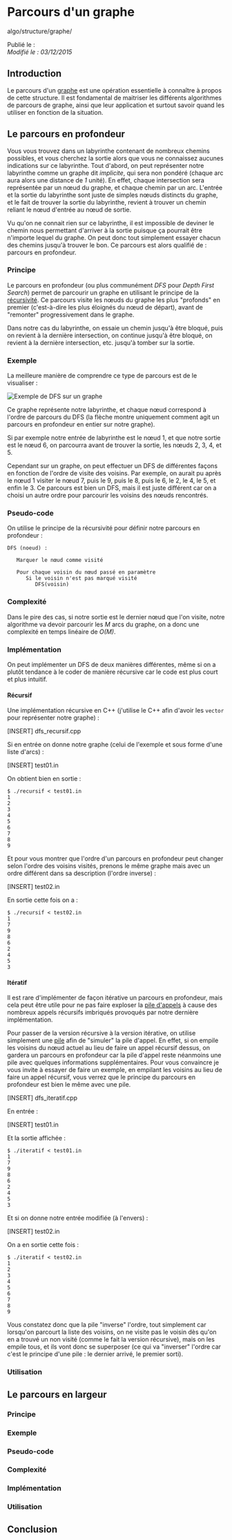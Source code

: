 Parcours d'un graphe
====================
algo/structure/graphe/

Publié le :  
*Modifié le : 03/12/2015*

## Introduction

Le parcours d'un [graphe](/algo/structure/graphe.html) est une opération essentielle à connaître à propos de cette structure. Il est fondamental de maitriser les différents algorithmes de parcours de graphe, ainsi que leur application et surtout savoir quand les utiliser en fonction de la situation.

## Le parcours en profondeur

Vous vous trouvez dans un labyrinthe contenant de nombreux chemins possibles, et vous cherchez la sortie alors que vous ne connaissez aucunes indications sur ce labyrinthe. Tout d'abord, on peut représenter notre labyrinthe comme un graphe dit *implicite*, qui sera non pondéré (chaque arc aura alors une distance de *1* unité). En effet, chaque intersection sera représentée par un nœud du graphe, et chaque chemin par un arc. L'entrée et la sortie du labyrinthe sont juste de simples nœuds distincts du graphe, et le fait de trouver la sortie du labyrinthe, revient à trouver un chemin reliant le nœud d'entrée au nœud de sortie.

Vu qu'on ne connait rien sur ce labyrinthe, il est impossible de deviner le chemin nous permettant d'arriver à la sortie puisque ça pourrait être n'importe lequel du graphe. On peut donc tout simplement essayer chacun des chemins jusqu'à trouver le bon. Ce parcours est alors qualifié de : parcours en profondeur.

### Principe

Le parcours en profondeur (ou plus communément *DFS* pour *Depth First Search*) permet de parcourir un graphe en utilisant le principe de la [récursivité](https://en.wikipedia.org/wiki/Recursion_%28computer_science%29). Ce parcours visite les nœuds du graphe les plus "profonds" en premier (c'est-à-dire les plus éloignés du nœud de départ), avant de "remonter" progressivement dans le graphe.

Dans notre cas du labyrinthe, on essaie un chemin jusqu'à être bloqué, puis on revient à la dernière intersection, on continue jusqu'à être bloqué, on revient à la dernière intersection, etc. jusqu'à tomber sur la sortie.

### Exemple

La meilleure manière de comprendre ce type de parcours est de le visualiser :

![Exemple de DFS sur un graphe](//static.napnac.ga/img/algo/structure/graphe/dfs/exemple_dfs.png)

Ce graphe représente notre labyrinthe, et chaque nœud correspond à l'ordre de parcours du DFS (la flèche montre uniquement comment agit un parcours en profondeur en entier sur notre graphe).

Si par exemple notre entrée de labyrinthe est le nœud 1, et que notre sortie est le nœud 6, on parcourra avant de trouver la sortie, les nœuds 2, 3, 4, et 5.

Cependant sur un graphe, on peut effectuer un DFS de différentes façons en fonction de l'ordre de visite des voisins. Par exemple, on aurait pu après le nœud 1 visiter le nœud 7, puis le 9, puis le 8, puis le 6, le 2, le 4, le 5, et enfin le 3. Ce parcours est bien un DFS, mais il est juste différent car on a choisi un autre ordre pour parcourir les voisins des nœuds rencontrés.

### Pseudo-code

On utilise le principe de la récursivité pour définir notre parcours en profondeur :

```nohighlight
DFS (noeud) :
  
   Marquer le nœud comme visité

   Pour chaque voisin du nœud passé en paramètre
      Si le voisin n'est pas marqué visité
         DFS(voisin)
```

### Complexité

Dans le pire des cas, si notre sortie est le dernier nœud que l'on visite, notre algorithme va devoir parcourir les *M* arcs du graphe, on a donc une complexité en temps linéaire de *O(M)*.

### Implémentation

On peut implémenter un DFS de deux manières différentes, même si on a plutôt tendance à le coder de manière récursive car le code est plus court et plus intuitif.

#### Récursif

Une implémentation récursive en C++ (j'utilise le C++ afin d'avoir les `vector` pour représenter notre graphe) :

[INSERT]
dfs_recursif.cpp

Si en entrée on donne notre graphe (celui de l'exemple et sous forme d'une liste d'arcs) :

[INSERT]
test01.in

On obtient bien en sortie :

```
$ ./recursif < test01.in
1
2
3
4
5
6
7
8
9
```

Et pour vous montrer que l'ordre d'un parcours en profondeur peut changer selon l'ordre des voisins visités, prenons le même graphe mais avec un ordre différent dans sa description (l'ordre inverse) :

[INSERT]
test02.in

En sortie cette fois on a :

```
$ ./recursif < test02.in
1
7
9
8
6
2
4
5
3
```

#### Itératif

Il est rare d'implémenter de façon itérative un parcours en profondeur, mais cela peut être utile pour ne pas faire exploser la [pile d'appels](https://en.wikipedia.org/wiki/Call_stack) à cause des nombreux appels récursifs imbriqués provoqués par notre dernière implémentation.

Pour passer de la version récursive à la version itérative, on utilise simplement une [pile](/algo/structure/pile.html) afin de "simuler" la pile d'appel. En effet, si on empile les voisins du nœud actuel au lieu de faire un appel récursif dessus, on gardera un parcours en profondeur car la pile d'appel reste néanmoins une pile avec quelques informations supplémentaires. Pour vous convaincre je vous invite à essayer de faire un exemple, en empilant les voisins au lieu de faire un appel récursif, vous verrez que le principe du parcours en profondeur est bien le même avec une pile.

[INSERT]
dfs_iteratif.cpp

En entrée :

[INSERT]
test01.in

Et la sortie affichée :

```
$ ./iteratif < test01.in
1
7
9
8
6
2
4
5
3
```

Et si on donne notre entrée modifiée (à l'envers) :

[INSERT]
test02.in

On a en sortie cette fois :

```
$ ./iteratif < test02.in
1
2
3
4
5
6
7
8
9
```

Vous constatez donc que la pile "inverse" l'ordre, tout simplement car lorsqu'on parcourt la liste des voisins, on ne visite pas le voisin dès qu'on en a trouvé un non visité (comme le fait la version récursive), mais on les empile tous, et ils vont donc se superposer (ce qui va "inverser" l'ordre car c'est le principe d'une pile : le dernier arrivé, le premier sorti).

### Utilisation

## Le parcours en largeur

### Principe

### Exemple

### Pseudo-code

### Complexité

### Implémentation

### Utilisation

## Conclusion
